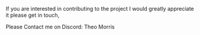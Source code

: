 If you are interested in contributing to the project I would greatly appreciate it please get in touch,

Please Contact me on Discord: Theo Morris
